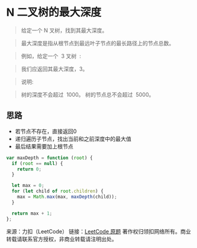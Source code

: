 # N 二叉树的最大深度

> 给定一个 N 叉树，找到其最大深度。

> 最大深度是指从根节点到最远叶子节点的最长路径上的节点总数。

> 例如，给定一个  3 叉树  :

> 我们应返回其最大深度，3。

> 说明:

> 树的深度不会超过  1000。
> 树的节点总不会超过  5000。

## 思路

* 若节点不存在，直接返回0
* 递归遍历子节点，找出当前和之前深度中的最大值
* 最后结果需要加上根节点

```js
var maxDepth = function (root) {
  if (root == null) {
    return 0;
  }

  let max = 0;
  for (let child of root.children) {
    max = Math.max(max, maxDepth(child));
  }

  return max + 1;
};
```

来源：力扣（LeetCode）
链接：[LeetCode 原题](https://leetcode-cn.com/problems/maximum-depth-of-n-ary-tree)
著作权归领扣网络所有。商业转载请联系官方授权，非商业转载请注明出处。
